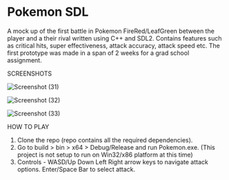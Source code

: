 # Pokemon SDL
A mock up of the first battle in Pokemon FireRed/LeafGreen between the player and a their rival written using C++ and SDL2. Contains features such as critical hits, super effectiveness, attack accuracy, attack speed etc. The first prototype was made in a span of 2 weeks for a grad school assignment.


SCREENSHOTS


![Screenshot (31)](https://user-images.githubusercontent.com/75297748/209405073-37ebc82a-386c-48dc-849e-8f080badc1ae.png)


![Screenshot (32)](https://user-images.githubusercontent.com/75297748/209405096-ea889010-75de-4015-b454-ddfa2127a6a3.png)


![Screenshot (33)](https://user-images.githubusercontent.com/75297748/209405117-f56bad54-fe46-4dcc-886b-8a690fe21762.png)



HOW TO PLAY

1. Clone the repo (repo contains all the required dependencies).
2. Go to build > bin > x64 > Debug/Release and run Pokemon.exe. (This project is not setup to run on Win32/x86 platform at this time)
3. Controls - WASD/Up Down Left Right arrow keys to navigate attack options. Enter/Space Bar to select attack.
